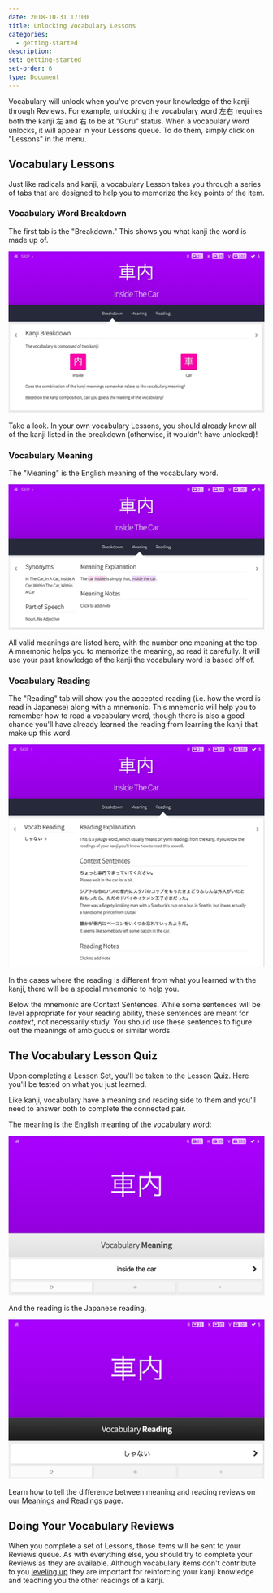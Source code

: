 ```yaml
---
date: 2018-10-31 17:00
title: Unlocking Vocabulary Lessons
categories:
  - getting-started
description:
set: getting-started
set-order: 6
type: Document
---
```


Vocabulary will unlock when you've proven your knowledge of the kanji through Reviews. For example, unlocking the vocabulary word 左右 requires both the kanji 左 and 右 to be at "Guru" status. When a vocabulary word unlocks, it will appear in your Lessons queue. To do them, simply click on "Lessons" in the menu.

## Vocabulary Lessons

Just like radicals and kanji, a vocabulary Lesson takes you through a series of tabs that are designed to help you to memorize the key points of the item.

### Vocabulary Word Breakdown

The first tab is the "Breakdown." This shows you what kanji the word is made up of.

![Vocabulary Lesson Breakdown](/images/vocab-lesson-breakdown.jpg)

Take a look. In your own vocabulary Lessons, you should already know all of the kanji listed in the breakdown (otherwise, it wouldn't have unlocked)!

### Vocabulary Meaning

The "Meaning" is the English meaning of the vocabulary word.

![Vocabulary Lesson Breakdown](/images/vocab-lesson-meaning.jpg)

All valid meanings are listed here, with the number one meaning at the top. A mnemonic helps you to memorize the meaning, so read it carefully. It will use your past knowledge of the kanji the vocabulary word is based off of.

### Vocabulary Reading

The "Reading" tab will show you the accepted reading (i.e. how the word is read in Japanese) along with a mnemonic. This mnemonic will help you to remember how to read a vocabulary word, though there is also a good chance you'll have already learned the reading from learning the kanji that make up this word.

![Vocabulary Lesson Breakdown](/images/vocab-lesson-reading.jpg)

In the cases where the reading is different from what you learned with the kanji, there will be a special mnemonic to help you.

Below the mnemonic are Context Sentences. While some sentences will be level appropriate for your reading ability, these sentences are meant for _context_, not necessarily study. You should use these sentences to figure out the meanings of ambiguous or similar words.

## The Vocabulary Lesson Quiz

Upon completing a Lesson Set, you'll be taken to the Lesson Quiz. Here you'll be tested on what you just learned.

Like kanji, vocabulary have a meaning and reading side to them and you'll need to answer both to complete the connected pair.

The meaning is the English meaning of the vocabulary word:

![Vocabulary Lesson Breakdown](/images/vocab-quiz-meaning.jpg)

And the reading is the Japanese reading.

![Vocabulary Lesson Breakdown](/images/vocab-quiz-reading.jpg)

Learn how to tell the difference between meaning and reading reviews on our [Meanings and Readings page](/wanikani/japanese/readings-vs-meanings/).

## Doing Your Vocabulary Reviews

When you complete a set of Lessons, those items will be sent to your Reviews queue. As with everything else, you should try to complete your Reviews as they are available. Although vocabulary items don't contribute to you [leveling up](/getting-started/wanikani/leveling-up/) they are important for reinforcing your kanji knowledge and teaching you the other readings of a kanji.
